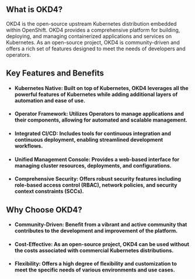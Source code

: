 ## What is OKD4?
OKD4 is the open-source upstream Kubernetes distribution embedded within OpenShift. OKD4 provides a comprehensive platform for building, deploying, and managing containerized applications and services on Kubernetes. As an open-source project, OKD4 is community-driven and offers a rich set of features designed to meet the needs of developers and operators.

## Key Features and Benefits
 - #### Kubernetes Native: Built on top of Kubernetes, OKD4 leverages all the powerful features of Kubernetes while adding additional layers of automation and ease of use.
 - #### Operator Framework: Utilizes Operators to manage applications and their components, allowing for automated and scalable management.
 - #### Integrated CI/CD: Includes tools for continuous integration and continuous deployment, enabling streamlined development workflows.
 - #### Unified Management Console: Provides a web-based interface for managing cluster resources, deployments, and configurations.
 - #### Comprehensive Security: Offers robust security features including role-based access control (RBAC), network policies, and security context constraints (SCCs).

## Why Choose OKD4?
 - #### Community-Driven: Benefit from a vibrant and active community that contributes to the development and improvement of the platform.
 - #### Cost-Effective: As an open-source project, OKD4 can be used without the costs associated with commercial Kubernetes distributions.
 - #### Flexibility: Offers a high degree of flexibility and customization to meet the specific needs of various environments and use cases.